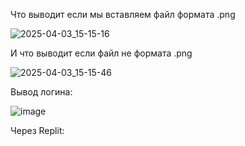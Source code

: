 Что выводит если мы вставляем файл формата .png

![2025-04-03_15-15-16](https://github.com/user-attachments/assets/da22a9bf-fe6b-49fc-9d87-f11130b2364b)

И что выводит если файл не формата .png

![2025-04-03_15-15-46](https://github.com/user-attachments/assets/b595662e-726c-4e60-a4f9-d6eca224a02a)

Вывод логина:

![image](https://github.com/user-attachments/assets/15b800f1-0b03-4813-9f93-420dbf5beb92)

Через Replit:

